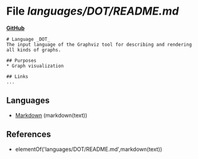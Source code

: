 # File _languages/DOT/README.md_
**[GitHub](https://github.com/softlang/yas/blob/master/languages/DOT/README.md)**
```
# Language _DOT_
The input language of the Graphviz tool for describing and rendering all kinds of graphs.

## Purposes
* Graph visualization

## Links
...
```

## Languages
* [Markdown](../languages/Markdown.md) (markdown(text))

## References
* elementOf('languages/DOT/README.md',markdown(text))
